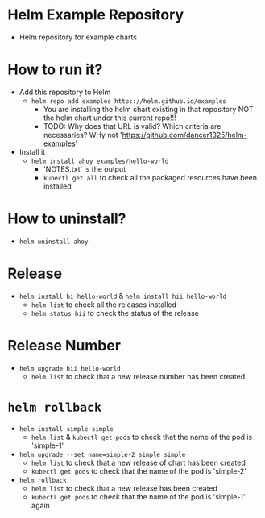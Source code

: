 # Helm Example Repository
* Helm repository for example charts

# How to run it?
* Add this repository to Helm
  * `helm repo add examples https://helm.github.io/examples`
    * You are installing the helm chart existing in that repository NOT the helm chart under this current repo!!!
    * TODO: Why does that URL is valid? Which criteria are necessaries? WHy not 'https://github.com/dancer1325/helm-examples'
* Install it
  * `helm install ahoy examples/hello-world`
    * 'NOTES.txt' is the output
    * `kubectl get all` to check all the packaged resources have been installed

# How to uninstall?
* `helm uninstall ahoy`

# Release
* `helm install hi hello-world` & `helm install hii hello-world`
  * `helm list` to check all the releases installed
  * `helm status hii` to check the status of the release

# Release Number
* `helm upgrade hii hello-world`
  * `helm list` to check that a new release number has been created

# `helm rollback`
* `helm install simple simple`
  * `helm list` & `kubectl get pods` to check that the name of the pod is 'simple-1'
* `helm upgrade --set name=simple-2 simple simple`
  * `helm list` to check that a new release of chart has been created
  * `kubectl get pods` to check that the name of the pod is 'simple-2'
* `helm rollback`
  * `helm list` to check that a new release has been created
  * `kubectl get pods` to check that the name of the pod is 'simple-1' again
